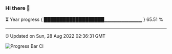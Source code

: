 ### Hi there 👋

⏳ Year progress { ███████████████████▁▁▁▁▁▁▁▁▁▁▁ } 65.51 %

---

⏰ Updated on Sun, 28 Aug 2022 02:36:31 GMT

![Progress Bar CI](https://github.com/ZhaoGui/ZhaoGui/workflows/Progress%20Bar%20CI/badge.svg)
